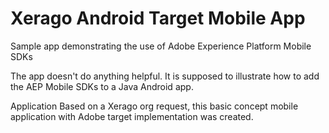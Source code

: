 # Xerago Android Target Mobile App

Sample app demonstrating the use of Adobe Experience Platform Mobile SDKs

The app doesn't do anything helpful. It is supposed to illustrate how to add the AEP Mobile SDKs to a Java Android app.

Application Based on a Xerago org request, this basic concept mobile application with Adobe target implementation was created.
